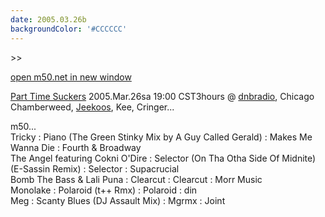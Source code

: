 ```yaml
---
date: 2005.03.26b
backgroundColor: '#CCCCCC'
---
```


\>>

[open m50.net in new window](http://m50.net/)

[Part Time Suckers](http://www.parttimesuckers.com/) 2005.Mar.26sa 19:00 CST3hours @ [dnbradio](http://www.dnbradio.com/), Chicago  
Chamberweed, [Jeekoos](http://www.jeekoos.com/), Kee, Cringer...  


m50...  
Tricky : Piano (The Green Stinky Mix by A Guy Called Gerald) : Makes Me Wanna Die : Fourth & Broadway  
The Angel featuring Cokni O'Dire : Selector (On Tha Otha Side Of Midnite) (E-Sassin Remix) : Selector : Supacrucial  
Bomb The Bass & Lali Puna : Clearcut : Clearcut : Morr Music  
Monolake : Polaroid (t++ Rmx) : Polaroid : din  
Meg : Scanty Blues (DJ Assault Mix) : Mgrmx : Joint